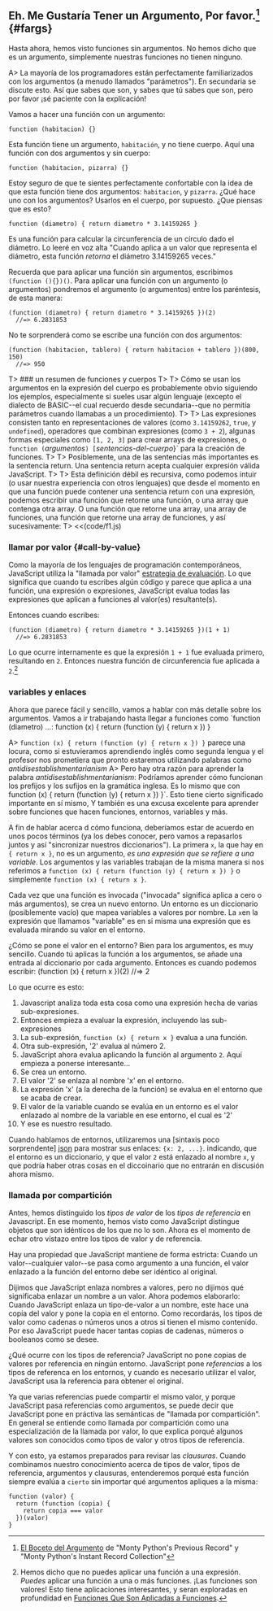 ## Eh. Me Gustaría Tener un Argumento, Por favor.[^mp] {#fargs}

[^mp]: [El Boceto del Argumento](http://www.mindspring.com/~mfpatton/sketch.htm) de "Monty Python's Previous Record" y "Monty Python's Instant Record Collection"

Hasta ahora, hemos visto funciones sin argumentos. No hemos dicho que es un argumento, simplemente nuestras funciones no tienen ninguno.

A> La mayoría de los programadores están perfectamente familiarizados con los argumentos (a menudo llamados "parámetros"). En secundaria se discute esto. Así que sabes que son, y sabes que tú sabes que son, pero por favor ¡sé paciente con la explicación!

Vamos a hacer una función con un argumento:

    function (habitacion) {}

Esta función tiene un argumento, `habitación`, y no tiene cuerpo. Aquí una función con dos argumentos y sin cuerpo:

    function (habitacion, pizarra) {}

Estoy seguro de que te sientes perfectamente confortable con la idea de que esta función tiene dos argumentos: `habitacion`, y `pizarra`. ¿Qué hace uno con los argumentos? Usarlos en el cuerpo, por supuesto. ¿Que piensas que es esto?

    function (diametro) { return diametro * 3.14159265 }

Es una función para calcular la circunferencia de un círculo dado el diámetro. Lo leeré en voz alta "Cuando aplica a un valor que representa el diámetro, esta función *retorna* el diámetro 3.14159265 veces."

Recuerda que para aplicar una función sin argumentos, escribimos `(function (){})()`. Para aplicar una función con un argumento (o argumentos) pondremos el argumento (o argumentos) entre los paréntesis, de esta manera:

    (function (diametro) { return diametro * 3.14159265 })(2)
      //=> 6.2831853

No te sorprenderá como se escribe una función con dos argumentos:

    (function (habitacion, tablero) { return habitacion + tablero })(800, 150)
      //=> 950

T> ### un resumen de funciones y cuerpos
T>
T> Cómo se usan los argumentos en la expresión del cuerpo es probablemente obvio siguiendo los ejemplos, especialmente si sueles usar algún lenguaje (excepto el dialecto de BASIC--el cual recuerdo desde secundaria--que no permitía parámetros cuando llamabas a un procedimiento).
T>
T> Las expresiones consisten tanto en representaciones de valores (como `3.14159262`, `true`, y `undefined`), operadores que combinan expresiones (como `3 + 2`), algunas formas especiales como `[1, 2, 3]` para crear arrays de expresiones, o `function (`*argumentos*`) [`*sentencias-del-cuerpo*}` para la creación de funciones.
T>
T> Posiblemente, una de las sentencias más importantes es la sentencia return. Una sentencia return acepta cualquier expresión válida JavaScript.
T>
T> Esta definición débil es recursiva, como podemos intuir (o usar nuestra experiencia con otros lenguajes) que desde el momento en que una función puede contener una sentencia return con una expresión, podemos escribir una función que retorne una función, o una array que contenga otra array. O una función que retorne una array, una array de funciones, una función que retorne una array de funciones, y así sucesivamente:
T> <<(code/f1.js)

### llamar por valor {#call-by-value}

Como la mayoría de los lenguajes de programación contemporáneos, JavaScript utiliza la "llamada por valor" [estrategia de evaluación]. Lo que significa que cuando tu escribes algún código y parece que aplica a una función, una expresión o expresiones, JavaScript evalua todas las expresiones que aplican a funciones al valor(es) resultante(s).

[estrategia de evaluación]: http://en.wikipedia.org/wiki/Evaluation_strategy

Entonces cuando escribes:

    (function (diametro) { return diametro * 3.14159265 })(1 + 1)
      //=> 6.2831853

Lo que ocurre internamente es que la expresión `1 + 1` fue evaluada primero, resultando en `2`. Entonces nuestra función de circunferencia fue aplicada a `2`.[^f2f]

[^f2f]: Hemos dicho que no puedes aplicar una función a una expresión. *Puedes* aplicar una función a una o más funciones. ¡Las funciones son valores! Esto tiene aplicaciones interesantes, y seran exploradas en profundidad en [Funciones Que Son Aplicadas a Funciones](#consumers).

### variables y enlaces

Ahora que parece fácil y sencillo, vamos a hablar con más detalle sobre los argumentos. Vamos a ir trabajando hasta llegar a funciones como `function (diametro) …:
    function (x) { return (function (y) { return x }) }

A> `function (x) { return (function (y) { return x }) }` parece una locura, como si estuvieramos aprendiendo inglés como segunda lengua y el profesor nos prometiera que pronto estaremos utilizando palabras como *antidisestablishmentarianism*
A> Pero hay otra razón para aprender la palabra *antidisestablishmentarianism*: Podríamos aprender cómo funcionan los prefijos y los sufijos en la gramática inglesa. Es lo mismo que con function (x) { return (function (y) { return x }) }`. Esto tiene cierto significado importante en sí mismo, Y también es una excusa excelente para aprender sobre funciones que hacen funciones, entornos, variables y más.

A fin de hablar acerca d cómo funciona, deberíamos estar de acuerdo en unos pocos términos (ya los debes conocer, pero vamos a repasarlos juntos y así "sincronizar nuestros diccionarios"). La primera `x`, la que hay en `{ return x }`, no es un argumento, *es una expresión que se refiere a una variable*. Los argumentos y las variables trabajan de la misma manera si nos referimos a `function (x) { return (function (y) { return x }) }` o simplemente `function (x) { return x }`.

Cada vez que una función es invocada ("invocada" significa aplica a cero o más argumentos), se crea un nuevo entorno. Un entorno es un diccionario (posiblemente vacío) que mapea variables a valores por nombre. La `x`en la expresión que llamamos "variable" es en si misma una expresión que es evaluada mirando su valor en el entorno.

¿Cómo se pone el valor en el entorno? Bien para los argumentos, es muy sencillo. Cuando tú aplicas la función a los argumentos, se añade una entrada al diccionario por cada argumento. Entonces es cuando podemos escribir:
    (function (x) { return x })(2)
      //=> 2

Lo que ocurre es esto:

1. Javascript analiza toda esta cosa como una expresión hecha de varias sub-expresiones.
1. Entonces empieza a evaluar la expresión, incluyendo las sub-expresiones
1. La sub-expresión, `function (x) { return x }` evalua a una función.
1. Otra sub-expresión, '2' evalua al número 2.
1. JavaScript ahora evalua aplicando la función al argumento `2`. Aquí empieza a ponerse interesante...
1. Se crea un entorno.
1. El valor '2' se enlaza al nombre 'x' en el entorno.
1. La expresión 'x' (a la derecha de la función) se evalua en el entorno que se acaba de crear.
1. El valor de la variable cuando se evalúa en un entorno es el valor enlazado al nombre de la variable en ese entorno, el cual es '2'
1. Y ese es nuestro resultado.


Cuando hablamos de entornos, utilizaremos una [sintaxis poco sorprendente] [json] para mostrar sus enlaces: `{x: 2, ...}`. indicando, que el entorno es un diccionario, y que el valor `2` está enlazado al nombre `x`, y que podría haber otras cosas en el diccoinario que no entrarán en discusión ahora mismo.

[json]: http://json.org/

### llamada por compartición

Antes, hemos distinguido los *tipos de valor* de los *tipos de referencia* en Javascript. En ese momento, hemos visto como JavaScript distingue objetos que son idénticos de los que no lo son. Ahora es el momento de echar otro vistazo entre los tipos de valor y de referencia.

Hay una propiedad que JavaScript mantiene de forma estricta: Cuando un valor--cualquier valor--se pasa como argumento a una función, el valor enlazado a la función del entorno debe ser idéntico al original.

Dijimos que JavaScript enlaza nombres a valores, pero no dijimos qué significaba enlazar un nombre a un valor. Ahora podemos elaborarlo: Cuando JavaScript enlaza un tipo-de-valor a un nombre, este hace una copia del valor y pone la copia en el entorno. Como recordarás, los tipos de valor como cadenas o números unos a otros si tienen el mismo contenido. Por eso JavaScript puede hacer tantas copias de cadenas, números o booleanos como se desee.

¿Qué ocurre con los tipos de referencia? JavaScript no pone copias de valores por referencia en ningún entorno. JavaScript pone *referencias* a los tipos de referenca en los entornos, y cuando es necesario utilizar el valor, JavaScript usa la referencia para obtener el original.

Ya que varias referencias puede compartir el mismo valor, y porque JavaScript pasa referencias como argumentos, se puede decir que JavaScript pone en práctiva las semánticas de "llamada por compartición". En general se entiende como llamada por compartición como una especialización de la llamada por valor, lo que explica porqué algunos valores son conocidos como tipos de valor y otros tipos de referencia.

Y con esto, ya estamos preparados para revisar las *clausuras*. Cuando combinamos nuestro conocimiento acerca de tipos de valor, tipos de referencia, argumentos y clausuras, entenderemos porqué esta función siempre evalúa a `cierto` sin importar qué argumentos apliques a la misma:

    function (valor) {
      return (function (copia) {
        return copia === valor
      })(valor)
    }